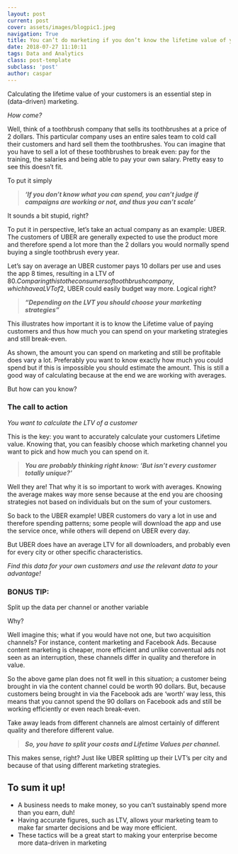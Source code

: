 ```yaml
---
layout: post
current: post
cover: assets/images/blogpic1.jpeg
navigation: True
title: You can’t do marketing if you don’t know the lifetime value of your customers
date: 2018-07-27 11:10:11
tags: Data and Analytics
class: post-template
subclass: 'post'
author: caspar
---
```


Calculating the lifetime value of your customers is an essential step in (data-driven) marketing.
 
*How come?*
 
Well, think of a toothbrush company that sells its toothbrushes at a price of 2 dollars. This particular company uses an entire sales team to cold call their customers and hard sell them the toothbrushes. You can imagine that you have to sell a lot of these toothbrushes to break even: pay for the training, the salaries and being able to pay your own salary. Pretty easy to see this doesn’t fit.
 
To put it simply
 
<blockquote><i><b>‘If you don’t know what you can spend, you can’t judge if campaigns are working or not, and thus you can’t scale’</b></i></blockquote>

It sounds a bit stupid, right?

To put it in perspective, let’s take an actual company as an example: UBER. The customers of UBER are generally expected to use the product more and therefore spend a lot more than the 2 dollars you would normally spend buying a single toothbrush every year.

Let’s say on average an UBER customer pays 10 dollars per use and uses the app 8 times, resulting in a LTV of 80$. Comparing this to the consumers of  toothbrush company, which have a LVT of 2$, UBER could easily budget way more. Logical right?

<blockquote><i><b>“Depending on the LVT you should choose your marketing strategies”</b></i></blockquote>
 
This illustrates how important it is to know the Lifetime value of paying customers and thus how much you can spend on your marketing strategies and still break-even.
 
As shown, the amount you can spend on marketing and still be profitable does vary a lot. Preferably you want to know exactly how much you could spend but if this is impossible you should estimate the amount.  This is still a good way of calculating because at the end we are working with averages.

But how can you know?
 
 
### The call to action

*You want to calculate the LTV of a customer*
           
This is the key: you want to accurately calculate your customers Lifetime value. Knowing that, you can feasibly choose which marketing channel you want to pick and how much you can spend on it.
 
<blockquote><i><b>You are probably thinking right know: ‘But isn’t every customer totally unique?’</b></i></blockquote>

Well they are! That why it is so important to work with averages. Knowing the average makes way more sense because at the end you are choosing strategies  not based on individuals but on the sum of your customers.
 
So back to the UBER example! UBER customers do vary a lot in use and therefore spending patterns; some people will download the app and use the service once, while others will depend on UBER every day.

But UBER does have an average LTV for all downloaders, and probably even for every city or other specific characteristics.
 
*Find this data for your own customers and use the relevant data to your advantage!*
 

### BONUS TIP:

Split up the data per channel or another variable

Why?
 
Well imagine this; what if you would have not one, but two acquisition channels? For instance, content marketing and Facebook Ads. Because content marketing is cheaper, more efficient and unlike conventual ads not seen as an interruption, these channels differ in quality and therefore in value.
 
So the above game plan does not fit well in this situation; a customer being brought in via the content channel could be worth 90 dollars. But, because customers being brought in via the Facebook ads are ‘worth’ way less, this means that you cannot spend the 90 dollars on Facebook ads and still be working efficiently or even reach break-even.
 
 
Take away leads from different channels are almost certainly of different quality and therefore different value.
 
<blockquote><i><b>So, you have to split your costs and Lifetime Values per channel.</b></i></blockquote>

This makes sense, right? Just like UBER splitting up their LVT’s per city and because of that using different marketing strategies.
 

## To sum it up!
- A business needs to make money, so you can’t sustainably spend more than you earn, duh!
- Having accurate figures, such as LTV, allows your marketing team to make far smarter decisions and be way more efficient.
- These tactics will be a great start to making your enterprise become more data-driven in marketing
